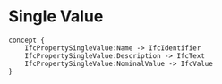 Single Value
============



```
concept {
    IfcPropertySingleValue:Name -> IfcIdentifier
    IfcPropertySingleValue:Description -> IfcText
    IfcPropertySingleValue:NominalValue -> IfcValue
}
```
